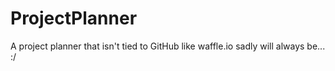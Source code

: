 # ProjectPlanner
A project planner that isn't tied to GitHub like waffle.io sadly will always be... :/
